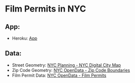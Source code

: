 # Film Permits in NYC

## App:
- Heroku: [App](https://salty-shelf-03563.herokuapp.com/)

## Data:
- Street Geometry: [NYC Planning - NYC Digital City Map](https://www1.nyc.gov/site/planning/data-maps/open-data/dwn-digital-city-map.page)
- Zip Code Geometry: [NYC OpenData - Zip Code Boundaries](https://data.cityofnewyork.us/Business/Zip-Code-Boundaries/i8iw-xf4u)
- Film Permit Data: [NYC OpenData - Film Permits](https://data.cityofnewyork.us/City-Government/Film-Permits/tg4x-b46p)